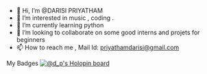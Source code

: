 - 👋 Hi, I’m @DARISI PRIYATHAM
- 👀 I’m interested in music , coding .
- 🌱 I’m currently learning python
- 💞️ I’m looking to collaborate on some good interns and projets for beginners
- 📫 How to reach me , Mail Id: priyathamdarisi@gmail.com

My Badges
[![@d_p's Holopin board](https://holopin.io/api/user/board?user=d_p)](https://holopin.io/@d_p)
